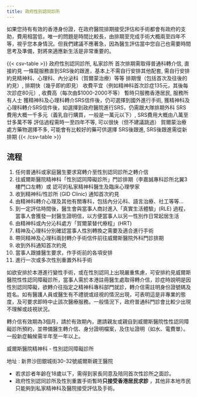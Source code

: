 ```yaml
---
title: 政府性別認同診所
---
```


如果您持有有效的香港身份證，在政府醫院排期接受評估和手術都會有政府的支助，費用相當低，唯一的問題是時間比較長，由排期至完成手術大概兩至四年不等，視乎您本身情況。但我們建議不應著急，因為醫生評估當中您自己也需要時間思考及準備，對將來適應新生活是非常重要的。

{{< csv-table >}}
政府性別認同診所, 私家診所
首次排期需取得普通科轉介信, 直接約見
一條龍服務直到SRS後的跟進，基本上不需自行安排其他配套, 需自行安排約見精神科、心理科、內分泌科（賀爾蒙治療）等等
排期慢（包括首次及往後的約見）, 排期快（幾乎即約即見）
收費平宜（例如精神科首次診症135元，其後每次診症80元）, 收費高（每次由$1000-2000不等） 
暫時只服務香港居民, 服務所有人士
獲精神科及心理科轉介SRS信件後，仍可選擇到國外進行手術, 獲精神科及心理科轉介SRS信件後，如選擇到政府醫院進行SRS，仍需跟大隊排期外科
SRS費用大概一千多元（義乳自行購買，一般是一萬元以下）, SRS費用大概由八萬至廿多萬不等
評估過程需時一至四年不等, 可以很快（但不建議跳過）
賀爾蒙治療處方藥物選擇不多, 可能會有比較好的藥可供選擇
SRS後跟進, SRS後跟進需從新排期
{{< /csv-table >}}

## 流程
1. 任何普通科或家庭醫生要求寫轉介至性別認同診所之轉介信
1. 往威爾斯醫院精神科「性別認同障礙診所」門診排期（李嘉誠專科診所北翼3樓門口左轉）或 認可的私家精神科醫生及臨床心理學家
1. 收到精神科/性診所 (GID Clinic) 通知首次約見
1. 由精神科轉介心理及其他有關專科，包括內分沁科、語言治療、社工等等…
1. 到一定評估時間後，醫生會與當事人商討進入「真實生活體驗」(RLE) 過程，當事人會獲發一封醫生證明信，以方便當事人以另一性別作日常起居生活
1. 由精神科或內分沁科處方「賀爾蒙替代療程」(HRT)
1. 精神及心理科分別確認當事人性別轉換之需要及適合進行手術
1. 帶同精神及心理科兩封轉介手術信件前往威爾斯醫院外科門診排期
1. 收到外科通知首次約見
1. 當事人跟據醫生要求，作手術前的各項安排
1. 進行一次或多次性別重置外科手術

如欲安排於本港進行變性手術，或在性別認同上出現嚴重焦慮，可安排約見威爾斯醫院性性認同障礙診所，當事人需於本港註冊醫生處取得轉介信，診症時說明是因性別認同障礙，欲轉介往指定之精神科專科部門就診，轉介信需註明身份證號碼及姓名。如有醫護人員或醫生有不禮貌或歧視的情況出現，可表明這是非專業的態度，及可要求即時中止該次醫療服務。一般情況下，政府普通科門診會比較少出現不理解或歧視狀況。

轉介信有效期為3個月，請於有效期內，邀請親友或親自到威爾斯醫院性性認同障礙診所預約，並帶備醫生轉介信、身分證明檔案，及住址證明（如水、電費單）。一般新症輪候需半年至一年以上。

威爾斯醫院精神科 - 性別認同障礙診所

地址 : 新界沙田銀城街30-32號威爾斯親王醫院

- 若求診者年齡在18歲以下，需得到家長同意及陪同首次性診所之面診。
- 政府性別認同診所及性別重置手術暫時**只接受香港居民求診** ，其他非本地市民只能夠到私家精神科及醫院接受評估及手術。